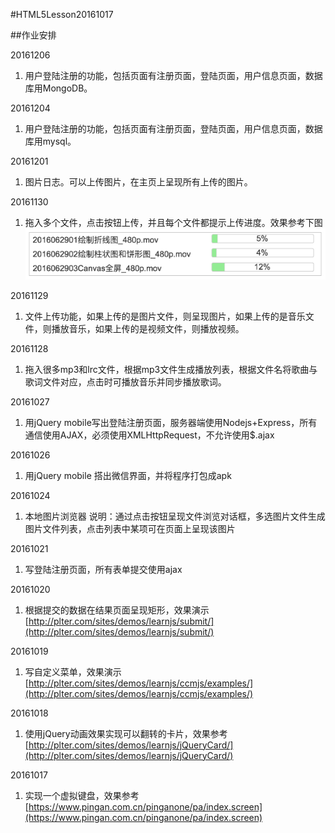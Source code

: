 #HTML5Lesson20161017

##作业安排

20161206

1. 用户登陆注册的功能，包括页面有注册页面，登陆页面，用户信息页面，数据库用MongoDB。

20161204

1. 用户登陆注册的功能，包括页面有注册页面，登陆页面，用户信息页面，数据库用mysql。

20161201

1. 图片日志。可以上传图片，在主页上呈现所有上传的图片。

20161130

1. 拖入多个文件，点击按钮上传，并且每个文件都提示上传进度。效果参考下图
![上传文件作业效果演示](images/UploadFiles.png)

20161129

1. 文件上传功能，如果上传的是图片文件，则呈现图片，如果上传的是音乐文件，则播放音乐，如果上传的是视频文件，则播放视频。

20161128

1. 拖入很多mp3和lrc文件，根据mp3文件生成播放列表，根据文件名将歌曲与歌词文件对应，点击时可播放音乐并同步播放歌词。

20161027

1. 用jQuery mobile写出登陆注册页面，服务器端使用Nodejs+Express，所有通信使用AJAX，必须使用XMLHttpRequest，不允许使用$.ajax

20161026

1. 用jQuery mobile 搭出微信界面，并将程序打包成apk

20161024

1. 本地图片浏览器
	说明：通过点击按钮呈现文件浏览对话框，多选图片文件生成图片文件列表，点击列表中某项可在页面上呈现该图片

20161021

1. 写登陆注册页面，所有表单提交使用ajax

20161020

1. 根据提交的数据在结果页面呈现矩形，效果演示[http://plter.com/sites/demos/learnjs/submit/](http://plter.com/sites/demos/learnjs/submit/)

20161019

1. 写自定义菜单，效果演示[http://plter.com/sites/demos/learnjs/ccmjs/examples/](http://plter.com/sites/demos/learnjs/ccmjs/examples/)

20161018

1. 使用jQuery动画效果实现可以翻转的卡片，效果参考[http://plter.com/sites/demos/learnjs/jQueryCard/](http://plter.com/sites/demos/learnjs/jQueryCard/)

20161017

1. 实现一个虚拟键盘，效果参考[https://www.pingan.com.cn/pinganone/pa/index.screen](https://www.pingan.com.cn/pinganone/pa/index.screen)
